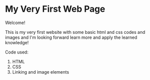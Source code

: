 # My Very First Web Page

Welcome!

This is my very first website with some basic html and css codes and images and I'm looking forward
learn more and apply the learned knowledge!

Code used:
1. HTML 
2. CSS 
3. Linking and image elements